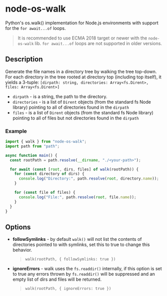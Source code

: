 # node-os-walk

Python's os.walk() implementation for Node.js environments with support for the `for await...of` loops.

> It is recommended to use ECMA 2018 target or newer with the `node-os-walk` lib.
> `for await...of` loops are not supported in older versions.

## Description

Generate the file names in a directory tree by walking the tree top-down. For each directory in the tree rooted at directory top (including top itself), it yields a 3-tuple: `[dirpath: string, directories: Array<fs.Dirent>, files: Array<fs.Dirent>]`

- `dirpath` - is a string, the path to the directory.
- `directories` - is a list of `Dirent` objects (from the standard fs Node library) pointing to all of directories found in the `dirpath`
- `files` - is a list of `Dirent` objects (from the standard fs Node library) pointing to all of files but not directories found in the `dirpath`

### Example

```ts
import { walk } from "node-os-walk";
import path from "path";

async function main() {
  const rootPath = path.resolve(__dirname, "./<your-path>");

  for await (const [root, dirs, files] of walk(rootPath)) {
    for (const directory of dirs) {
      console.log("Directory:", path.resolve(root, directory.name));
    }

    for (const file of files) {
      console.log("File:", path.resolve(root, file.name));
    }
  }
}
```

## Options

- **followSymlinks** - by default `walk()` will not list the contents of directories pointed to with symlinks, set this to true to change this behavior.

  > `walk(rootPath, { followSymlinks: true })`

- **ignoreErrors** - walk uses the `fs.readdir()` internally, if this option is set to true any errors thrown by `fs.readdir()` will be suppressed and an empty list of dirs and files will be returned.
  > `walk(rootPath, { ignoreErrors: true })`

